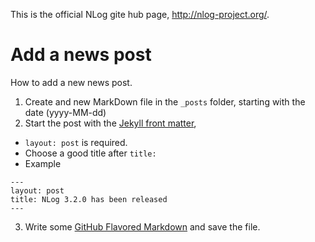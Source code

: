 This is the official NLog gite hub page, http://nlog-project.org/.

Add a news post 
===
How to add a new news post.

1. Create and new MarkDown file in the `_posts` folder, starting with the date (yyyy-MM-dd)
2. Start the post with the [Jekyll front matter](http://jekyllrb.com/docs/frontmatter/), 
  * `layout: post` is required. 
  * Choose a good title after `title:`
  * Example
   ```
   ---
   layout: post
   title: NLog 3.2.0 has been released
   ---
   ```
3. Write some [GitHub Flavored Markdown](https://help.github.com/articles/github-flavored-markdown/) and save the file. 
